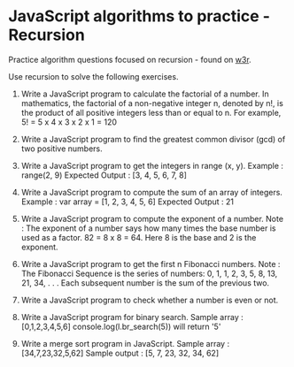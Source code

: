 # JavaScript algorithms to practice - Recursion

Practice algorithm questions focused on recursion - found on [w3r](https://www.w3resource.com/javascript-exercises/javascript-recursion-functions-exercises.php).

Use recursion to solve the following exercises.

1. Write a JavaScript program to calculate the factorial of a number.
   In mathematics, the factorial of a non-negative integer n, denoted by n!, is the product of all positive integers less than or equal to n. For example, 5! = 5 x 4 x 3 x 2 x 1 = 120

2. Write a JavaScript program to find the greatest common divisor (gcd) of two positive numbers.

3. Write a JavaScript program to get the integers in range (x, y).
   Example : range(2, 9)
   Expected Output : [3, 4, 5, 6, 7, 8]

4. Write a JavaScript program to compute the sum of an array of integers.
   Example : var array = [1, 2, 3, 4, 5, 6]
   Expected Output : 21

5. Write a JavaScript program to compute the exponent of a number.
   Note : The exponent of a number says how many times the base number is used as a factor.
   82 = 8 x 8 = 64. Here 8 is the base and 2 is the exponent.

6. Write a JavaScript program to get the first n Fibonacci numbers.
   Note : The Fibonacci Sequence is the series of numbers: 0, 1, 1, 2, 3, 5, 8, 13, 21, 34, . . . Each subsequent number is the sum of the previous two.

7. Write a JavaScript program to check whether a number is even or not.

8. Write a JavaScript program for binary search.
   Sample array : [0,1,2,3,4,5,6]
   console.log(l.br_search(5)) will return '5'

9. Write a merge sort program in JavaScript.
   Sample array : [34,7,23,32,5,62]
   Sample output : [5, 7, 23, 32, 34, 62]
